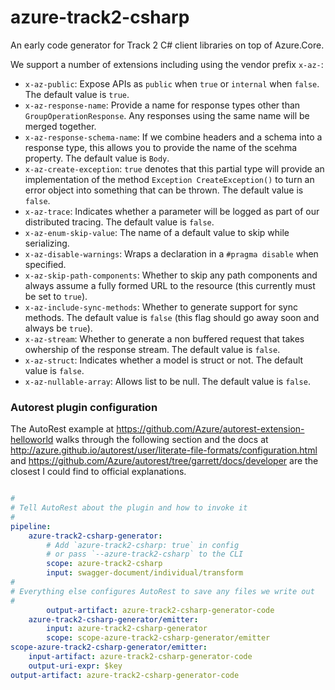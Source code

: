 # azure-track2-csharp
An early code generator for Track 2 C# client libraries on top of Azure.Core.

We support a number of extensions including using the vendor prefix `x-az-`:

- `x-az-public`: Expose APIs as `public` when `true` or `internal` when `false`.  The default value is `true`.
- `x-az-response-name`: Provide a name for response types other than `GroupOperationResponse`.  Any responses using the same name will be merged together.
- `x-az-response-schema-name`: If we combine headers and a schema into a response type, this allows you to provide the name of the scehma property.  The default value is `Body`.
- `x-az-create-exception`: `true` denotes that this partial type will provide an implementation of the method `Exception CreateException()` to turn an error object into something that can be thrown.  The default value is `false`.
- `x-az-trace`: Indicates whether a parameter will be logged as part of our distributed tracing.  The default value is `false`.
- `x-az-enum-skip-value`: The name of a default value to skip while serializing.
- `x-az-disable-warnings`: Wraps a declaration in a `#pragma disable` when specified.
- `x-az-skip-path-components`: Whether to skip any path components and always assume a fully formed URL to the resource (this currently must be set to `true`).
- `x-az-include-sync-methods`: Whether to generate support for sync methods.  The default value is `false` (this flag should go away soon and always be `true`).
- `x-az-stream`: Whether to generate a non buffered request that takes owhership of the response stream. The default value is `false`.
- `x-az-struct`: Indicates whether a model is struct or not. The default value is `false`.
- `x-az-nullable-array`:  Allows list to be null. The default value is `false`.

### Autorest plugin configuration
The AutoRest example at https://github.com/Azure/autorest-extension-helloworld
walks through the following section and the docs at
http://azure.github.io/autorest/user/literate-file-formats/configuration.html
and https://github.com/Azure/autorest/tree/garrett/docs/developer are the
closest I could find to official explanations.

``` yaml

#
# Tell AutoRest about the plugin and how to invoke it
#
pipeline:
    azure-track2-csharp-generator:
        # Add `azure-track2-csharp: true` in config
        # or pass `--azure-track2-csharp` to the CLI
        scope: azure-track2-csharp
        input: swagger-document/individual/transform
#
# Everything else configures AutoRest to save any files we write out
#
        output-artifact: azure-track2-csharp-generator-code
    azure-track2-csharp-generator/emitter:
        input: azure-track2-csharp-generator
        scope: scope-azure-track2-csharp-generator/emitter
scope-azure-track2-csharp-generator/emitter:
    input-artifact: azure-track2-csharp-generator-code
    output-uri-expr: $key
output-artifact: azure-track2-csharp-generator-code

```
